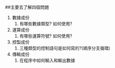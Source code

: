 ##主要去了解四個問題

1. 數據成份
	1. 有哪些數據類型? 如何使用?
1. 運算成份
	1. 有哪些運算符號? 如何使用?
1. 控製成份
	1. 三種類型的控制語句是如何寫的?(順序分支循環)
1. 傳輸成份
	1. 在程序中如何輸入和輸出數據